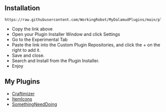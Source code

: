 ## Installation
```
https://raw.githubusercontent.com/WorkingRobot/MyDalamudPlugins/main/plogon.json
```

* Copy the link above
* Open your Plugin Installer Window and click Settings
* Go to the Experimental Tab
* Paste the link into the Custom Plugin Repositories, and click the + on the right to add it.
* Save and close.
* Search and Install from the Plugin Installer.
* Enjoy

## My Plugins

- [Craftimizer](https://github.com/WorkingRobot/craftimizer)  
- [ItemIcons](https://github.com/WorkingRobot/ItemIcons)
- [SomethingNeedDoing](https://github.com/WorkingRobot/SomethingNeedDoing)
